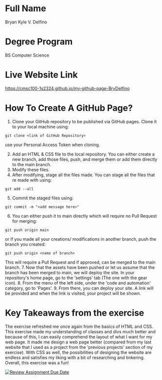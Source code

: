 # Full Name
Bryan Kyle V. Delfino

# Degree Program
BS Computer Science 

# Live Website Link
https://cmsc100-1s2324.github.io/my-github-page-BryDelfino

# How To Create A GitHub Page?
1. Clone your GitHub repository to be published via GitHub pages. Clone it to your local machine using:
```
git clone <link of GitHub Repository> 
```
use your Personal Access Token when cloning.

2. Add an HTML & CSS file to the local repository. You can either create a new branch, add those files, push, and merge them or add them directly to the main branch.
3. Modify these files.
4. After modifying, stage all the files made. You can stage all the files that re made with using:
```
git add --all
```
5. Commit the staged files using:
```
git commit -m "<add message here>"
```
6. You can either push it to main directly which will require no Pull Request for merging:
```
git push origin main
```
or if you made all your creations/ modifications in another branch, push the branch you created:
```
git push origin <name of branch>
```
This will require a Pull Request and if approved, can be merged to the main branch.
7. Now that the assets have been pushed or let us assume that the branch has been merged to main, we will deploy the site. In your repository's home page, go to the 'settings' tab (The one with the gear icon).
8. From the menu of the left side, under the 'code and automation' category, go to 'Pages'.
9. From there, you can deploy your site. A link will be provided and when the link is visited, your project will be shown.

# Key Takeaways from the exercise
The exercise refreshed me once again from the basics of HTML and CSS. This exercise made my understanding of classes and divs much better and because of this, I can easily comprehend the layout of what I want for my web page. It made me design a web page better (compared from my last website that I used as a project from the 'previous projects' section of my exercise). With CSS as well, the possibilities of designing the website are endless and satisfies my liking with a bit of researching and tinkering. Overall, this exercise was a fun!

[![Review Assignment Due Date](https://classroom.github.com/assets/deadline-readme-button-24ddc0f5d75046c5622901739e7c5dd533143b0c8e959d652212380cedb1ea36.svg)](https://classroom.github.com/a/Z0SN3ALX)



